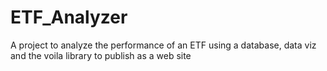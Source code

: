 # ETF_Analyzer
A project to analyze the performance of an ETF using a database, data viz and the voila library to publish as a web site
